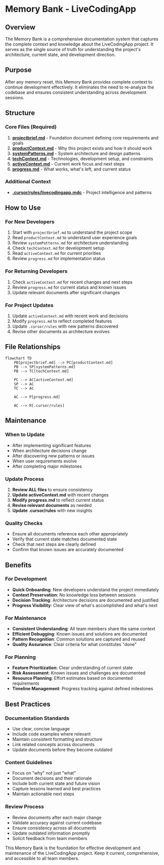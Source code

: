 # Memory Bank - LiveCodingApp

## Overview
The Memory Bank is a comprehensive documentation system that captures the complete context and knowledge about the LiveCodingApp project. It serves as the single source of truth for understanding the project's architecture, current state, and development direction.

## Purpose
After any memory reset, this Memory Bank provides complete context to continue development effectively. It eliminates the need to re-analyze the codebase and ensures consistent understanding across development sessions.

## Structure

### Core Files (Required)
1. **[projectbrief.md](projectbrief.md)** - Foundation document defining core requirements and goals
2. **[productContext.md](productContext.md)** - Why this project exists and how it should work
3. **[systemPatterns.md](systemPatterns.md)** - System architecture and design patterns
4. **[techContext.md](techContext.md)** - Technologies, development setup, and constraints
5. **[activeContext.md](activeContext.md)** - Current work focus and next steps
6. **[progress.md](progress.md)** - What works, what's left, and current status

### Additional Context
- **[.cursor/rules/livecodingapp.mdc](../.cursor/rules/livecodingapp.mdc)** - Project intelligence and patterns

## How to Use

### For New Developers
1. Start with `projectbrief.md` to understand the project scope
2. Read `productContext.md` to understand user experience goals
3. Review `systemPatterns.md` for architecture understanding
4. Check `techContext.md` for development setup
5. Read `activeContext.md` for current priorities
6. Review `progress.md` for implementation status

### For Returning Developers
1. Check `activeContext.md` for recent changes and next steps
2. Review `progress.md` for current status and known issues
3. Update relevant documents after significant changes

### For Project Updates
1. Update `activeContext.md` with recent work and decisions
2. Modify `progress.md` to reflect completed features
3. Update `.cursor/rules` with new patterns discovered
4. Revise other documents as architecture evolves

## File Relationships

```mermaid
flowchart TD
    PB[projectbrief.md] --> PC[productContext.md]
    PB --> SP[systemPatterns.md]
    PB --> TC[techContext.md]
    
    PC --> AC[activeContext.md]
    SP --> AC
    TC --> AC
    
    AC --> P[progress.md]
    
    AC --> R[.cursor/rules]
```

## Maintenance

### When to Update
- After implementing significant features
- When architecture decisions change
- After discovering new patterns or issues
- When user requirements evolve
- After completing major milestones

### Update Process
1. **Review ALL files** to ensure consistency
2. **Update activeContext.md** with recent changes
3. **Modify progress.md** to reflect current status
4. **Revise relevant documents** as needed
5. **Update .cursor/rules** with new insights

### Quality Checks
- Ensure all documents reference each other appropriately
- Verify that current state matches documented state
- Check that next steps are clearly defined
- Confirm that known issues are accurately documented

## Benefits

### For Development
- **Quick Onboarding**: New developers understand the project immediately
- **Context Preservation**: No knowledge loss between sessions
- **Decision Tracking**: Architecture decisions are documented and justified
- **Progress Visibility**: Clear view of what's accomplished and what's next

### For Maintenance
- **Consistent Understanding**: All team members share the same context
- **Efficient Debugging**: Known issues and solutions are documented
- **Pattern Recognition**: Common solutions are captured and reused
- **Quality Assurance**: Clear criteria for what constitutes "done"

### For Planning
- **Feature Prioritization**: Clear understanding of current state
- **Risk Assessment**: Known issues and challenges are documented
- **Resource Planning**: Effort estimates based on documented requirements
- **Timeline Management**: Progress tracking against defined milestones

## Best Practices

### Documentation Standards
- Use clear, concise language
- Include code examples where relevant
- Maintain consistent formatting and structure
- Link related concepts across documents
- Update documents before they become outdated

### Content Guidelines
- Focus on "why" not just "what"
- Document decisions and their rationale
- Include both current state and future vision
- Capture lessons learned and best practices
- Maintain actionable next steps

### Review Process
- Review documents after each major change
- Validate accuracy against current codebase
- Ensure consistency across all documents
- Update outdated information promptly
- Solicit feedback from team members

This Memory Bank is the foundation for effective development and maintenance of the LiveCodingApp project. Keep it current, comprehensive, and accessible to all team members.
